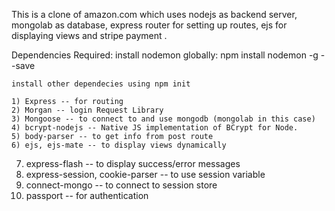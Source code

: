 This is a clone of amazon.com which uses nodejs as backend server, mongolab as database, express router for setting up routes,
ejs for displaying views and stripe payment .

Dependencies Required:
 install nodemon  globally:
	npm install nodemon -g --save

	install other dependecies using npm init

	1) Express -- for routing
	2) Morgan -- login Request Library
	3) Mongoose -- to connect to and use mongodb (mongolab in this case)
	4) bcrypt-nodejs -- Native JS implementation of BCrypt for Node.
	5) body-parser -- to get info from post route
	6) ejs, ejs-mate -- to display views dynamically
  7) express-flash -- to display success/error messages
  8) express-session, cookie-parser -- to use session variable
  9) connect-mongo -- to connect to session store
  10) passport -- for authentication
